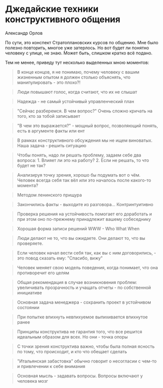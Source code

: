 # Джедайские техники конструктивного общения
Александр Орлов

По сути, это конспект Стратоплановских курсов по общению. 
Мне было полезно повторить, многое уже затерлось. Но вот будет ли понятно человеку с улице, не знаю. 
Может быть, слишком кратко всё подано.

Тем не менее, приведу тут несколько выделенных мною моментов:

> В конце концов, я не понимаю, почему человеку с вашим жизненным опытом я должен столько объяснять, что манипулировать - это плохо?!

> Люди повышают голос, когда считают, что их не слышат

> Надежда - не самый устойчивый управленческий план

> "Сейчас разберемся. В чем вопрос?" Очень сложно кричать на того, кто за тобой записывает

> "В чем это выражается?" - мощный вопрос, позволяющий понять, есть в аргументе факты или ент

> В рамках конструктивного обсуждения мы не ищем виноватых. Наша задача - решить ситуацию

> Чтобы понять, надо ли решать проблему, задаем себе два вопроса: 1. Влияет ли это на работу? 2. Если не решать, то что будет не так?

> Анализируя точку зрения, хорошо бы подумать вот о чём. Человек всегда себя так вёл или это началось после какого-то момента?

> Методом ленинского прищура

> Закончились факты - выходите из разговора... Контринтуитивно
> 

> Проверка решения на устойчивость помогает его доработать и при этом оно по-прежнему принадлежит вашему собеседнику
> 

> Хорошая форма записи решений WWW - Who What When
> 

> Люди делают не то, что вы ожидаете. Они делают то, что вы проверяете.
> 

> Если человек начал вести себя так, как вы с ним договорились, - это повод сказать ему: "Спасибо, вижу"
> 

> Человек меняет свою модель поведения, когда понимает, что она противоречит его целям
> 

> Общая рекомендация в случае возникновения проблем: увеличивать прозрачность и учащать отчеты - по собственной инициативе
> 

> Основная задача менеджера - сохранить проект в устойчивом состоянии
> 

> При попытке впихнуть невпихуемое выпихивается впихнутое ранее
> 

> Принципы конструктива не гарантия того, что все решится идеальным образом для всех. Но они - точка опоры
> 

> С точки зрения конструктива важно, чтобы была полная ясность по тому, что происходит, и кто что обещает сделать
> 

> "Итальянская забастовка" обычно говорит о несогласии с чем-то и привлечении к себе внимания
> 

> Основная мысль - задавать вопросы. Вопросы включают у человека мозг
> 

